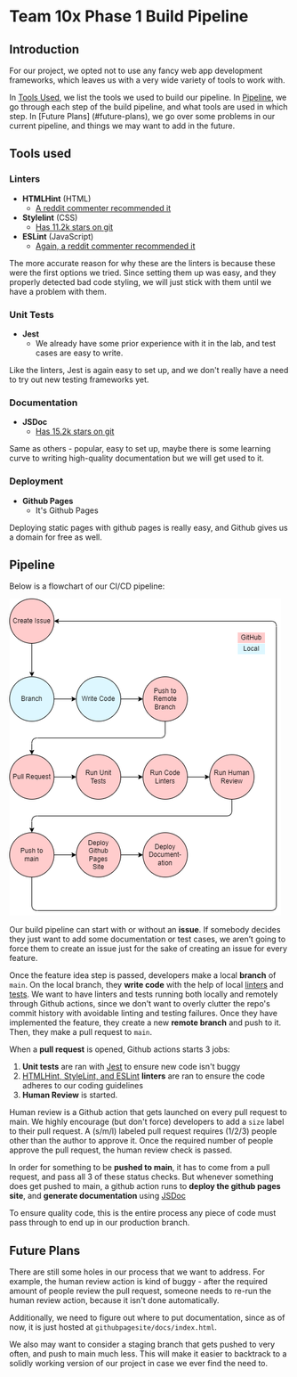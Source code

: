 # Team 10x Phase 1 Build Pipeline
## Introduction
For our project, we opted not to use any fancy web app development 
frameworks, which leaves us with a very wide variety of tools to work 
with.

In [Tools Used](#tools-used), we list the tools we used to build our 
pipeline. In [Pipeline](#pipeline), we go through each step of the build 
pipeline, and what tools are used in which step. In [Future Plans]
(#future-plans), we go over some problems in our current pipeline, and 
things we may want to add in the future.

## Tools used
### Linters
- **HTMLHint** (HTML)
    - [A reddit commenter recommended it](https://www.reddit.com/r/node/comments/1ggr69o/what_are_the_best_linters_for_nodejs/)
- **Stylelint** (CSS)
    - [Has 11.2k stars on git](https://github.com/stylelint/stylelint)
- **ESLint** (JavaScript)
    - [Again, a reddit commenter recommended it](https://www.reddit.com/r/node/comments/1ggr69o/what_are_the_best_linters_for_nodejs/)

The more accurate reason for why these are the linters is because these 
were the first options we tried. Since setting them up was easy, and they 
properly detected bad code styling, we will just stick with them until we 
have a problem with them.

### Unit Tests
- **Jest**
    - We already have some prior experience with it in the lab, and test 
    cases are easy to write.

Like the linters, Jest is again easy to set up, and we don't really have 
a need to try out new testing frameworks yet.

### Documentation
- **JSDoc**
    - [Has 15.2k stars on git](https://github.com/jsdoc/jsdoc)

Same as others - popular, easy to set up, maybe there is some learning 
curve to writing high-quality documentation but we will get used to it.

### Deployment
- **Github Pages**
    - It's Github Pages

Deploying static pages with github pages is really easy, and Github gives 
us a domain for free as well.

## Pipeline
Below is a flowchart of our CI/CD pipeline:

![CI/CD Pipeline Flowchart](phase1.drawio.png)

Our build pipeline can start with or without an **issue**. If somebody 
decides they just want to add some documentation or test cases, we aren’t 
going to force them to create an issue just for the sake of creating an 
issue for every feature.

Once the feature idea step is passed, developers make a local **branch** of `main`. On the local branch, they **write code** with the help of local [linters](#linters) and [tests](#unit-tests). We want to have linters and tests running both locally and remotely through Github actions, since we don't want to overly clutter the repo's commit history with avoidable linting and testing failures. Once they have implemented the feature, they create a new **remote branch** and push to it. Then, they make a pull request to `main`.

When a **pull request** is opened, Github actions starts 3 jobs:
1. **Unit tests** are ran with [Jest](#unit-tests) to ensure new code isn't buggy
2. [HTMLHint, StyleLint, and ESLint](#linters) **linters** are ran to ensure the code adheres to our coding guidelines
3. **Human Review** is started.

Human review is a Github action that gets launched on every pull request to main. We highly encourage (but don't force) developers to add a `size` label to their pull request. A (s/m/l) labeled pull request requires (1/2/3) people other than the author to approve it. Once the required number of people approve the pull request, the human review check is passed.

In order for something to be **pushed to main**, it has to come from a pull request, and pass all 3 of these status checks. But whenever something does get pushed to main, a github action runs to **deploy the github pages site**, and **generate documentation** using [JSDoc](#documentation)

To ensure quality code, this is the entire process any piece of code must pass through to end up in our production branch.

## Future Plans
There are still some holes in our process that we want to address. For example, the human review action is kind of buggy - after the required amount of people review the pull request, someone needs to re-run the human review action, because it isn't done automatically.

Additionally, we need to figure out where to put documentation, since as of now, it is just hosted at `githubpagesite/docs/index.html`.

We also may want to consider a staging branch that gets pushed to very often, and push to main much less. This will make it easier to backtrack to a solidly working version of our project in case we ever find the need to.